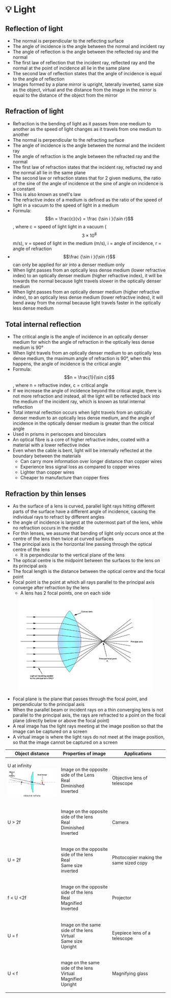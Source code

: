 # 💡 Light

## Reflection of light

* The normal is perpendicular to the reflecting surface
* The angle of incidence is the angle between the normal and incident ray
* The angle of reflection is the angle between the reflected ray and the normal
* The first law of reflection that the incident ray, reflected ray and the normal at the point of incidence all lie in the same plane
* The second law of reflection states that the angle of incidence is equal to the angle of reflection
* Images formed by a plane mirror is upright, laterally inverted, same size as the object, virtual and the distance from the image in the mirror is equal to the distance of the object from the mirror

## Refraction of light

* Refraction is the bending of light as it passes from one medium to another as the speed of light changes as it travels from one medium to another
* The normal is perpendicular to the refracting surface
* The angle of incidence is the angle between the normal and the incident ray
* The angle of refraction is the angle between the refracted ray and the normal
* The first law of refraction states that the incident ray, refracted ray and the normal all lie in the same plane
* The second law or refraction states that for 2 given mediums, the ratio of the sine of the angle of incidence ot the sine of angle on incidence is a constant
* This is also known as snell's law
* The refractive index of a medium is defined as the ratio of the speed of light in a vacuum to the speed of light in a medium
* Formula: $$n = \frac{c}{v} = \frac {\sin i }{\sin r}$$, where c = speed of light  light in a vacuum ($$3 \times 10^8$$ m/s), v = speed of light in the medium (m/s), i = angle of incidence, r = angle of refraction
* $$\frac {\sin i }{\sin r}$$ can only be applied for air into a denser medium only
* When light passes from an optically less dense medium (lower refractive index) to an optically denser medium (higher refractive index), it will be towards the normal because light travels slower in the optically denser medium
* When light passes from an optically denser medium (higher refractive index), to an optically less dense medium (lower refractive index), it will bend away from the normal because light travels faster in the optically less dense medium

## Total internal reflection

* The critical angle is the angle of incidence in an optically denser medium for which the angle of refraction in the optically less dense medium is 90°
* When light travels from an optically denser medium to an optically less dense medium, the maximum angle of refraction is 90°, when this happens, the angle of incidence is the critical angle
* Formula: $$n = \frac{1}{\sin c}$$, where n = refractive index, c = critical angle
* If we increase the angle of incidence beyond the critical angle, there is not more refraction and instead, all the light will be reflected back into the medium of the incident ray, which is known as total internal reflection
* Total internal reflection occurs when light travels from an optically denser medium to an optically less dense medium, and the angle of incidence in the optically denser medium is greater than the critical angle
* Used in prisms in periscopes and binoculars
* An optical fibre is a core of higher refractive index, coated with a material with a lower reflective index
* Even when the cable is bent, light will be internally reflected at the boundary between the materials
  * Can carry more information over longer distance than copper wires
  * Experience less signal loss as compared to copper wires
  * Lighter than copper wires
  * Cheaper to manufacture than copper fires

## Refraction by thin lenses

* As the surface of a lens is curved, parallel light rays hitting different parts of the surface have a different angle of incidence, causing the individual rays to refract by different angles
* the angle of incidence is largest at the outermost part of the lens, while no refraction occurs in the middle
* For thin lenses, we assume that bending of light only occurs once at the centre of the lens then twice at curved surfaces
* The principal axis is the horizontal line passing through the optical centre of the lens
  * It is perpendicular to the vertical plane of the lens
* The optical centre is the midpoint between the surfaces to the lens on its principal axis
* The focal length is the distance between the optical centre and the focal point
* Focal point is the point at which all rays parallel to the principal axis converge after refraction by the lens
  * A lens has 2 focal points, one on each side

<figure><img src="../.gitbook/assets/image (1) (3).png" alt=""><figcaption></figcaption></figure>

* Focal plane is the plane that passes through the focal point, and perpendicular to the principal axis
* When the parallel beam or incident rays on a thin converging lens is not parallel to the principal axis, the rays are refracted to a point on the focal plane (directly below or above the focal point)
* A real image has the light rays meeting at the image position so that the image can be captured on a screen
* A virtual image is where the light rays do not meet at the image position, so that the image cannot be captured on a screen

| Object distance                                                         | Properties of image                                                             | Applications                           |
| ----------------------------------------------------------------------- | ------------------------------------------------------------------------------- | -------------------------------------- |
| <p>U at infinity<br><img src="../.gitbook/assets/image.png" alt=""></p> | <p>Image on the opposite side of the Lens<br>Real<br>Diminished<br>Inverted</p> | Objective lens of telescope            |
| U > 2f                                                                  | <p>Image on the opposite side of the lens<br>Real<br>Diminished<br>Inverted</p> | Camera                                 |
| U = 2f                                                                  | <p>Image on the opposite side of the lens<br>Real<br>Same size<br>inverted</p>  | Photocopier making the same sized copy |
| f < U <2f                                                               | <p>Image on the opposite side of the lens<br>Real<br>Magnified <br>Inverted</p> | Projector                              |
| U = f                                                                   | <p>Image on the same side of the lens<br>Virtual<br>Same size<br>Upright</p>    | Eyepiece lens of a telescope           |
| U < f                                                                   | <p>mage on the same side of the lens<br>Virtual<br>Magnified<br>Upright</p>     | Magnifying glass                       |
